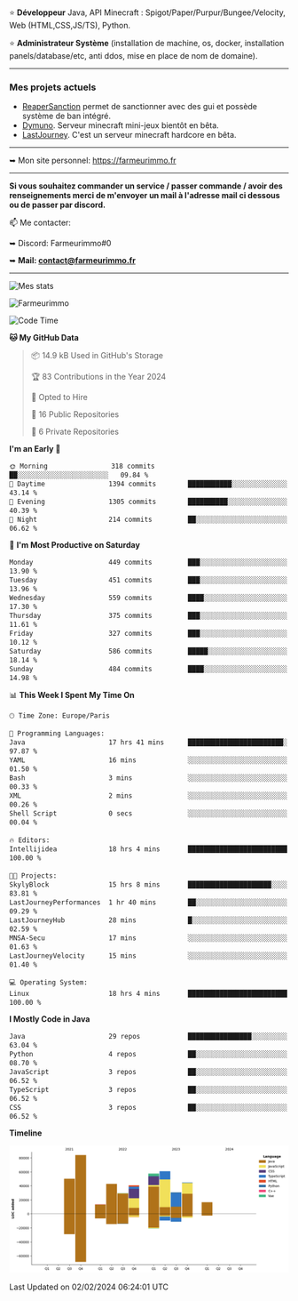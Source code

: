 ⭐ **Développeur** Java, API Minecraft : Spigot/Paper/Purpur/Bungee/Velocity, Web (HTML,CSS,JS/TS), Python.

⭐ **Administrateur Système** (installation de machine, os, docker, installation panels/database/etc, anti ddos, mise en place de nom de domaine).

---

### Mes projets actuels
- [ReaperSanction](https://www.spigotmc.org/resources/reapersanction.89580/) permet de sanctionner avec des gui et possède système de ban intégré.
- [Dymuno](https://discord.gg/dymuno-community-986460742293282886). Serveur minecraft mini-jeux bientôt en bêta.
- [LastJourney](https://lastjourney.fr). C'est un serveur minecraft hardcore en bêta.

---

➥ Mon site personnel: https://farmeurimmo.fr

---

**Si vous souhaitez commander un service / passer commande / avoir des renseignements merci de m'envoyer un mail à l'adresse mail ci dessous ou de passer par discord.**

📫 Me contacter:
 
   ➥ Discord: Farmeurimmo#0
   
   ➥ **Mail: contact@farmeurimmo.fr**

---

![Mes stats](https://github-readme-stats.farmeurimmo.fr/api?username=Farmeurimmo&count_private=true&show_icons=true&theme=radical)

<img src="https://komarev.com/ghpvc/?username=Farmeurimmo" alt="Farmeurimmo" />

<!--START_SECTION:waka-->
![Code Time](http://img.shields.io/badge/Code%20Time-1%2C154%20hrs%2041%20mins-blue)

**🐱 My GitHub Data** 

> 📦 14.9 kB Used in GitHub's Storage 
 > 
> 🏆 83 Contributions in the Year 2024
 > 
> 💼 Opted to Hire
 > 
> 📜 16 Public Repositories 
 > 
> 🔑 6 Private Repositories 
 > 
**I'm an Early 🐤** 

```text
🌞 Morning                318 commits         ██░░░░░░░░░░░░░░░░░░░░░░░   09.84 % 
🌆 Daytime                1394 commits        ███████████░░░░░░░░░░░░░░   43.14 % 
🌃 Evening                1305 commits        ██████████░░░░░░░░░░░░░░░   40.39 % 
🌙 Night                  214 commits         ██░░░░░░░░░░░░░░░░░░░░░░░   06.62 % 
```
📅 **I'm Most Productive on Saturday** 

```text
Monday                   449 commits         ███░░░░░░░░░░░░░░░░░░░░░░   13.90 % 
Tuesday                  451 commits         ███░░░░░░░░░░░░░░░░░░░░░░   13.96 % 
Wednesday                559 commits         ████░░░░░░░░░░░░░░░░░░░░░   17.30 % 
Thursday                 375 commits         ███░░░░░░░░░░░░░░░░░░░░░░   11.61 % 
Friday                   327 commits         ███░░░░░░░░░░░░░░░░░░░░░░   10.12 % 
Saturday                 586 commits         █████░░░░░░░░░░░░░░░░░░░░   18.14 % 
Sunday                   484 commits         ████░░░░░░░░░░░░░░░░░░░░░   14.98 % 
```


📊 **This Week I Spent My Time On** 

```text
🕑︎ Time Zone: Europe/Paris

💬 Programming Languages: 
Java                     17 hrs 41 mins      ████████████████████████░   97.87 % 
YAML                     16 mins             ░░░░░░░░░░░░░░░░░░░░░░░░░   01.50 % 
Bash                     3 mins              ░░░░░░░░░░░░░░░░░░░░░░░░░   00.33 % 
XML                      2 mins              ░░░░░░░░░░░░░░░░░░░░░░░░░   00.26 % 
Shell Script             0 secs              ░░░░░░░░░░░░░░░░░░░░░░░░░   00.04 % 

🔥 Editors: 
Intellijidea             18 hrs 4 mins       █████████████████████████   100.00 % 

🐱‍💻 Projects: 
SkylyBlock               15 hrs 8 mins       █████████████████████░░░░   83.81 % 
LastJourneyPerformances  1 hr 40 mins        ██░░░░░░░░░░░░░░░░░░░░░░░   09.29 % 
LastJourneyHub           28 mins             █░░░░░░░░░░░░░░░░░░░░░░░░   02.59 % 
MNSA-Secu                17 mins             ░░░░░░░░░░░░░░░░░░░░░░░░░   01.63 % 
LastJourneyVelocity      15 mins             ░░░░░░░░░░░░░░░░░░░░░░░░░   01.40 % 

💻 Operating System: 
Linux                    18 hrs 4 mins       █████████████████████████   100.00 % 
```

**I Mostly Code in Java** 

```text
Java                     29 repos            ████████████████░░░░░░░░░   63.04 % 
Python                   4 repos             ██░░░░░░░░░░░░░░░░░░░░░░░   08.70 % 
JavaScript               3 repos             ██░░░░░░░░░░░░░░░░░░░░░░░   06.52 % 
TypeScript               3 repos             ██░░░░░░░░░░░░░░░░░░░░░░░   06.52 % 
CSS                      3 repos             ██░░░░░░░░░░░░░░░░░░░░░░░   06.52 % 
```



**Timeline**

![Lines of Code chart](https://raw.githubusercontent.com/Farmeurimmo/Farmeurimmo/main/assets/bar_graph.png)


 Last Updated on 02/02/2024 06:24:01 UTC
<!--END_SECTION:waka-->
